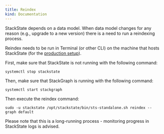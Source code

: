 ```yaml
---
title: Reindex
kind: Documentation
---
```


StackState depends on a data model. When data model changes for any reason (e.g., upgrade to a new version) there is a need to run a reindexing process.

Reindex needs to be run in Terminal (or other CLI) on the machine that hosts StackState (for the [production setup](/setup/installation/production-installation)).

First, make sure that StackState is not running with the following command:

`systemctl stop stackstate`

Then, make sure that StackGraph is running with the following command:

`systemctl start stackgraph`

Then execute the reindex command:

`sudo -u stackstate /opt/stackstate/bin/sts-standalone.sh reindex --graph default`


Please note that this is a long-running process - monitoring progress in StackState logs is advised.
